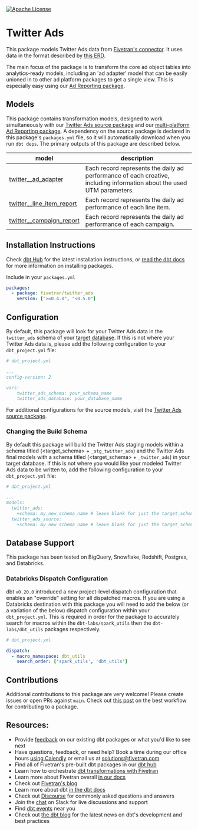 [![Apache License](https://img.shields.io/badge/License-Apache%202.0-blue.svg)](https://opensource.org/licenses/Apache-2.0) 
# Twitter Ads 

This package models Twitter Ads data from [Fivetran's connector](https://fivetran.com/docs/applications/twitter-ads). It uses data in the format described by [this ERD](https://fivetran.com/docs/applications/twitter-ads#schemainformation).

The main focus of the package is to transform the core ad object tables into analytics-ready models, including an 'ad adapter' model that can be easily unioned in to other ad platform packages to get a single view. This is especially easy using our [Ad Reporting package](https://github.com/fivetran/dbt_ad_reporting).

## Models

This package contains transformation models, designed to work simultaneously with our [Twitter Ads source package](https://github.com/fivetran/dbt_twitter_source) and our [multi-platform Ad Reporting package](https://github.com/fivetran/dbt_ad_reporting). A dependency on the source package is declared in this package's `packages.yml` file, so it will automatically download when you run `dbt deps`. The primary outputs of this package are described below.

| **model**                 | **description**                                                                                                        |
| ------------------------- | ---------------------------------------------------------------------------------------------------------------------- |
| [twitter__ad_adapter](https://github.com/fivetran/dbt_twitter_ads/blob/master/models/twitter__ad_adapter.sql)       | Each record represents the daily ad performance of each creative, including information about the used UTM parameters. |
| [twitter__line_item_report](https://github.com/fivetran/dbt_twitter_ads/blob/master/models/twitter__line_item_report.sql) | Each record represents the daily ad performance of each line item.                                                     |
| [twitter__campaign_report](https://github.com/fivetran/dbt_twitter_ads/blob/master/models/twitter__campaign_report.sql)  | Each record represents the daily ad performance of each campaign.                                                      |

## Installation Instructions
Check [dbt Hub](https://hub.getdbt.com/) for the latest installation instructions, or [read the dbt docs](https://docs.getdbt.com/docs/package-management) for more information on installing packages.

Include in your `packages.yml`

```yaml
packages:
  - package: fivetran/twitter_ads
    version: [">=0.4.0", "<0.5.0"]
```

## Configuration
By default, this package will look for your Twitter Ads data in the `twitter_ads` schema of your [target database](https://docs.getdbt.com/docs/running-a-dbt-project/using-the-command-line-interface/configure-your-profile). If this is not where your Twitter Ads data is, please add the following configuration to your `dbt_project.yml` file:

```yml
# dbt_project.yml

...
config-version: 2

vars:
    twitter_ads_schema: your_schema_name
    twitter_ads_database: your_database_name 
```

For additional configurations for the source models, visit the [Twitter Ads source package](https://github.com/fivetran/dbt_twitter_source).

### Changing the Build Schema
By default this package will build the Twitter Ads staging models within a schema titled (<target_schema> + `_stg_twitter_ads`) and the Twitter Ads final models with a schema titled (<target_schema> + `_twitter_ads`) in your target database. If this is not where you would like your modeled Twitter Ads data to be written to, add the following configuration to your `dbt_project.yml` file:

```yml
# dbt_project.yml

...
models:
  twitter_ads:
    +schema: my_new_schema_name # leave blank for just the target_schema
  twitter_ads_source:
    +schema: my_new_schema_name # leave blank for just the target_schema
```
## Database Support

This package has been tested on BigQuery, Snowflake, Redshift, Postgres, and Databricks.

### Databricks Dispatch Configuration
dbt `v0.20.0` introduced a new project-level dispatch configuration that enables an "override" setting for all dispatched macros. If you are using a Databricks destination with this package you will need to add the below (or a variation of the below) dispatch configuration within your `dbt_project.yml`. This is required in order for the package to accurately search for macros within the `dbt-labs/spark_utils` then the `dbt-labs/dbt_utils` packages respectively.
```yml
# dbt_project.yml

dispatch:
  - macro_namespace: dbt_utils
    search_order: ['spark_utils', 'dbt_utils']
```

## Contributions

Additional contributions to this package are very welcome! Please create issues
or open PRs against `main`. Check out 
[this post](https://discourse.getdbt.com/t/contributing-to-a-dbt-package/657) 
on the best workflow for contributing to a package.

## Resources:
- Provide [feedback](https://www.surveymonkey.com/r/DQ7K7WW) on our existing dbt packages or what you'd like to see next
- Have questions, feedback, or need help? Book a time during our office hours [using Calendly](https://calendly.com/fivetran-solutions-team/fivetran-solutions-team-office-hours) or email us at solutions@fivetran.com
- Find all of Fivetran's pre-built dbt packages in our [dbt hub](https://hub.getdbt.com/fivetran/)
- Learn how to orchestrate [dbt transformations with Fivetran](https://fivetran.com/docs/transformations/dbt)
- Learn more about Fivetran overall [in our docs](https://fivetran.com/docs)
- Check out [Fivetran's blog](https://fivetran.com/blog)
- Learn more about dbt [in the dbt docs](https://docs.getdbt.com/docs/introduction)
- Check out [Discourse](https://discourse.getdbt.com/) for commonly asked questions and answers
- Join the [chat](http://slack.getdbt.com/) on Slack for live discussions and support
- Find [dbt events](https://events.getdbt.com) near you
- Check out [the dbt blog](https://blog.getdbt.com/) for the latest news on dbt's development and best practices
